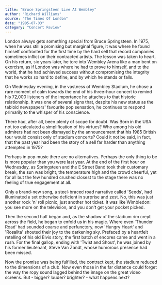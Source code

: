 ```yaml
---
title: "Bruce Springsteen Live At Wembley"
author: "Richard Williams"
source: "The Times Of London"
date: "1985-07-03"
category: "Concert Review"
---
```


London always gets something special from Bruce Springsteen. In 1975, when he was still a promising but marginal figure, it was where he found himself confronted for the first time by the hard sell that record companies sometimes inflict on their contracted artists. The lesson was taken to heart. On his return, six years later, he tore into Wembley Arena like a man bent on exorcism, as if London was where he had to prove to himself, and to the world, that he had achieved success without compromising the integrity that he works so hard to define, and by which he stands or falls.

On Wednesday evening, in the vastness of Wembley Stadium, he chose a rare moment of calm towards the end of his three-hour concert to remind his 72,000 listeners of the importance he attaches to that historic relationship. It was one of several signs that, despite his new status as the tabloid newspapers' favourite pop sensation, he continues to respond primarily to the whisper of his conscience.

There had, after all, been plenty of scope for doubt. Was Born in the USA not too calculated a simplification of his virtues? Who among his old admirers had not been dismayed by the announcement that his 1985 British tour would consist only of stadium concerts? Could it not be said, in fact, that the past year had been the story of a sell far harder than anything attempted in 1975?

Perhaps in pop music there are no alternatives. Perhaps the only thing to be is more popular than you were last year. At the end of the first hour on Wednesday, as Springsteen and the E Street Band took their customary break, the sun was bright, the temperature high and the crowd cheerful, yet for all but the few hundred crushed closest to the stage there was no feeling of true engagement at all.

Only a brand-new song, a steel-braced road narrative called 'Seeds', had illuminated a set otherwise deficient in surprise and zest. No, this was just another rock 'n' roll picnic, just another hot ticket. It was like Wimbledon: you see more on the television, and you don't get your pocket picked.

Then the second half began and, as the shadow of the stadium rim crept across the field, he began to enfold us in his magic. Where even 'Thunder Road' had sounded coarse and perfunctory, now 'Hungry Heart' and 'Rosalita' shouted their joy to the darkening sky. Prefaced by a heartfelt retelling of his old Elvis story, the first batch of encores came and went in a rush. For the final gallop, ending with 'Twist and Shout', he was joined by his former lieutenant, Steve Van Zandt, whose humorous presence had been missed.

Now the promise was being fulfilled, the contract kept, the stadium reduced to the dimensions of a club. Now even those in the far distance could forget the way the ropy sound lagged behind the image on the great video screens. But - bigger? louder? brighter? - what happens next?